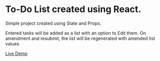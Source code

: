 # To-Do List created using React.
Simple project created using State and Props.

Entered tasks will be added as a list with an option to Edit them.
On amendment and resubmit, the list will be regenerated with amended list values.

[Live Demo](https://input-handler-project.vigneshb7.repl.co)
